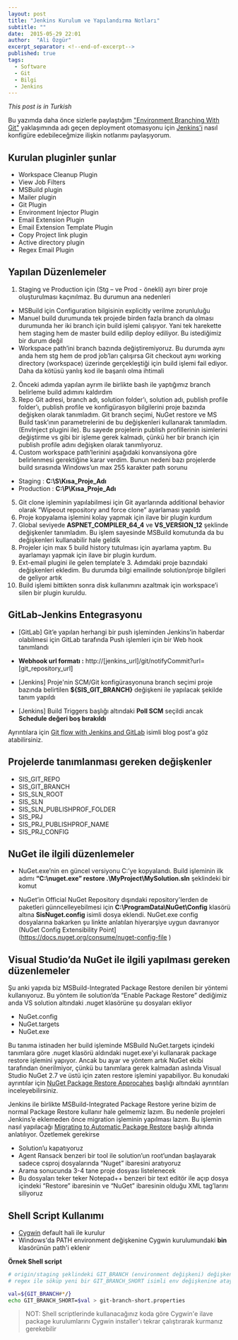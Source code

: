 ```yaml
---
layout: post
title: "Jenkins Kurulum ve Yapılandırma Notları"
subtitle: ""
date:  2015-05-29 22:01
author:  "Ali Özgür"
excerpt_separator: <!--end-of-excerpt-->
published: true
tags: 
  - Software
  - Git
  - Bilgi
  - Jenkins
---
```


*This post is in Turkish*

Bu yazımda daha önce sizlerle paylaştığım ["Environment Branching With Git"](http://aliozgur.net/2015/05/13/bilgi-softdev-git-workflow/) yaklaşımında adı geçen deployment otomasyonu için
[Jenkins'i](https://jenkins-ci.org/) nasıl konfigüre edebileceğmize ilişkin notlarımı paylaşıyorum.

<!--end-of-excerpt-->

## Kurulan pluginler şunlar

* Workspace Cleanup Plugin
* View Job Filters
* MSBuild plugin
* Mailer plugin
* Git Plugin
* Environment Injector Plugin
* Email Extension Plugin
* Email Extension Template Plugin
* Copy Project link plugin
* Active directory plugin
* Regex Email Plugin

## Yapılan Düzenlemeler

1. Staging ve Production için (Stg – ve Prod - önekli) ayrı birer proje oluşturulması kaçınılmaz. Bu durumun ana nedenleri
 * MSBuild için Configuration bilgisinin explicitly verilme zorunluluğu
 * Manuel build durumunda tek projede birden fazla branch da olması durumunda her iki branch için build işlemi çalışıyor. Yani tek harekette hem staging hem de master build edilip deploy ediliyor. Bu istediğimiz bir durum değil 
 * Workspace path’ini branch bazında değiştiremiyoruz. Bu durumda aynı anda hem stg hem de prod job’ları çalışırsa Git checkout aynı working directory (workspace) üzerinde gerçekleştiği için build işlemi fail ediyor. Daha da kötüsü yanlış kod ile başarılı olma ihtimali
2. Önceki adımda yapılan ayrım ile birlikte bash ile yaptığımız branch belirleme build adımını kaldırdım
3. Repo Git adresi, branch adı, solution folder’ı, solution adı, publish profile folder’ı, publish profile ve konfigürasyon bilgilerini proje bazında değişken olarak tanımladım. Git branch seçimi, NuGet restore ve MS Build task’ının parametrelerini de bu değişkenleri kullanarak tanımladım. (EnvInject plugini ile). Bu sayede projelerin publish profillerinin isimlerini değiştirme vs gibi bir işleme gerek kalmadı, çünkü her bir branch için publish profile adını değişken olarak tanımlıyoruz.
4. Custom workspace path’lerinini aşağıdaki konvansiyona göre belirlenmesi gerektiğine karar verdim. Bunun nedeni bazı projelerde build sırasında Windows’un max 255 karakter path sorunu
 * Staging : **C:\S\Kısa_Proje_Adı**
 * Production : **C:\P\Kısa_Proje_Adı**
5. Git clone işleminin yapılabilmesi için Git ayarlarında additional behavior olarak ”Wipeout repository and force clone” ayarlaması yapıldı
6. Proje kopyalama işlemini kolay yapmak için  ilave bir plugin kurdum
7. Global seviyede **ASPNET_COMPILER_64_4** ve **VS_VERSION_12** şeklinde değişkenler tanımladım. Bu işlem sayesinde MSBuild komutunda da bu değişkenleri kullanabilir hale geldik
8. Projeler için max 5 build history tutulması için ayarlama yaptım. Bu ayarlamayı yapmak için ilave bir plugin kurdum.
9. Ext-email plugini ile gelen template’e 3. Adımdaki proje bazındaki değişkenleri ekledim. Bu durumda bilgi emailinde solution/proje bilgileri de geliyor artık
10. Build işlemi bittikten sonra disk kullanımını azaltmak için workspace’i silen bir plugin kuruldu. 

## GitLab-Jenkins Entegrasyonu

* [GitLab] Git’e yapılan herhangi bir push işleminden Jenkins’in haberdar olabilmesi için GitLab tarafında Push işlemleri için bir Web hook tanımlandı

 * **Webhook url formatı :** http://[jenkins_url]/git/notifyCommit?url=[git_repository_url]
  
* [Jenkins] Proje'nin SCM/Git konfigürasyonuna branch seçimi proje bazında belirtilen **${SIS_GIT_BRANCH}** değişkeni ile yapılacak şekilde tanım yapıldı
* [Jenkins] Build Triggers başlığı altındaki **Poll SCM** seçildi ancak **Schedule değeri boş bırakıldı** 

Ayrıntılara için [Git flow with Jenkins and GitLab](http://juristr.com/blog/2014/01/git-flow-jenkins-gitlab/) isimli blog post'a göz atabilirsiniz.

## Projelerde tanımlanması gereken değişkenler

* SIS_GIT_REPO
* SIS_GIT_BRANCH
* SIS_SLN_ROOT
* SIS_SLN
* SIS_SLN_PUBLISHPROF_FOLDER
* SIS_PRJ
* SIS_PRJ_PUBLISHPROF_NAME
* SIS_PRJ_CONFIG

## NuGet ile ilgili düzenlemeler

* NuGet.exe’nin en güncel versiyonu C:’ye kopyalandı. Build işleminin ilk adımı **“C:\nuget.exe” restore .\MyProject\MySolution.sln** şeklindeki bir komut

* NuGet’in Official NuGet Repository dışındaki repository'lerden de paketleri günncelleyebilmesi için **C:\ProgramData\NuGet\Config** klasörü altına **SisNuget.config** isimli dosya eklendi. NuGet.exe config dosyalarına bakarken şu linkte anlatılan hiyerarşiye uygun davranıyor (NuGet Config Extensibility Point](https://docs.nuget.org/consume/nuget-config-file )

## Visual Studio’da NuGet ile ilgili yapılması gereken düzenlemeler

Şu anki yapıda biz MSBuild-Integrated Package Restore denilen bir yöntemi kullanıyoruz. Bu yöntem ile solution’da “Enable Package Restore” dediğimiz anda VS solution altındaki .nuget klasörüne şu dosyaları ekliyor

* NuGet.config
* NuGet.targets
* NuGet.exe

Bu tanıma istinaden her build işleminde MSBuild NuGet.targets içindeki tanımlara göre .nuget klasörü aldındaki nuget.exe’yi kullanarak package restore işlemini yapıyor. Ancak bu ayar ve yöntem artık NuGet ekibi tarafından önerilmiyor, çünkü bu tanımlara gerek kalmadan aslında Visual Studio NuGet 2.7 ve üstü için zaten restore işlemini yapabiliyor. Bu konudaki ayrıntılar için [NuGet Package Restore Approcahes]( https://docs.nuget.org/consume/package-restore) başlığı altındaki ayrıntıları inceleyebilirsiniz.

Jenkins ile birlikte MSBuild-Integrated Package Restore yerine bizim de normal Package Restore kullanır hale gelmemiz lazım. Bu nedenle projeleri Jenkins’e eklemeden önce migration işleminin yapılması lazım. Bu işlemin nasıl yapılacağı  [Migrating to Automatic Package Restore](https://docs.nuget.org/Consume/Package-Restore/Migrating-to-Automatic-Package-Restore) başlığı altında anlatılıyor. Özetlemek gerekirse

* Solution’u kapatıyoruz
* Agent Ransack benzeri bir tool ile solution’un root’undan başlayarak sadece csproj dosyalarında “Nuget” ibaresini aratıyoruz
* Arama sonucunda 3-4 tane proje dosyası listelenecek
* Bu dosyaları teker teker Notepad++ benzeri bir text editör ile açıp dosya içindeki “Restore” ibaresinin ve “NuGet” ibaresinin olduğu XML tag’larını siliyoruz

## Shell Script Kullanımı

* [Cygwin](https://www.cygwin.com/) default hali ile kurulur
* Windows'da PATH environment değişkenine Cygwin kurulumundaki **bin** klasörünün path'i eklenir

**Örnek Shell script**

```bash
# origin/staging şeklindeki GIT_BRANCH (environment değişkeni) değişkenininden "staging" ibaresini 
# regex ile söküp yeni bir GIT_BRANCH_SHORT isimli env değişkenine atayan shell scripti

val=${GIT_BRANCH#*/}
echo GIT_BRANCH_SHORT=$val > git-branch-short.properties

```

> NOT: Shell scriptlerinde kullanacağınız koda göre Cygwin'e ilave package kurulumlarını Cygwin installer'ı tekrar çalıştırarak kurmanız gerekebilir

